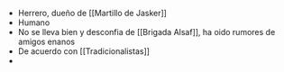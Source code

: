 - Herrero, dueño de [[Martillo de Jasker]]
- Humano
- No se lleva bien y desconfia de [[Brigada Alsaf]], ha oido rumores de amigos enanos
- De acuerdo con [[Tradicionalistas]]
- 
